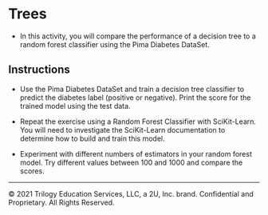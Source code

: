 # Trees

* In this activity, you will compare the performance of a decision tree to a random forest classifier using the Pima Diabetes DataSet.

## Instructions

* Use the Pima Diabetes DataSet and train a decision tree classifier to predict the diabetes label (positive or negative). Print the score for the trained model using the test data.

* Repeat the exercise using a Random Forest Classifier with SciKit-Learn. You will need to investigate the SciKit-Learn documentation to determine how to build and train this model.

* Experiment with different numbers of estimators in your random forest model. Try different values between 100 and 1000 and compare the scores.

- - -

© 2021 Trilogy Education Services, LLC, a 2U, Inc. brand. Confidential and Proprietary. All Rights Reserved.

